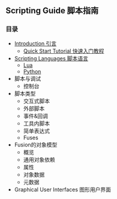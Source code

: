 

## Scripting Guide 脚本指南

### 目录

- [Introduction 引言](Introduction.md)
  - [Quick Start Tutorial 快速入门教程](Introduction.md#quick-start-tutorial-快速入门教程)
- [Scripting Languages 脚本语言](Scripting%20Languages.md)
  - [Lua](Scripting%20Languages.md/#lua)
  - [Python](Scripting%20Languages.md/#python)
- 脚本与调试
  - 控制台
- 脚本类型
  - 交互式脚本
  - 外部脚本
  - 事件&回调
  - 工具内脚本
  - 简单表达式
  - Fuses
- Fusion的对象模型
  - 概览
  - 通用对象依赖
  - 属性
  - 对象数据
  - 元数据
- Graphical User Interfaces 图形用户界面